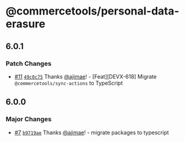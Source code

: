 # @commercetools/personal-data-erasure

## 6.0.1

### Patch Changes

- [#11](https://github.com/commercetools/typescript-dev-utilities/pull/11) [`49c0c75`](https://github.com/commercetools/typescript-dev-utilities/commit/49c0c75930d013d643c5b8138720e68a959c4df6) Thanks [@ajimae](https://github.com/ajimae)! - [Feat][DEVX-618] Migrate `@commercetools/sync-actions` to TypeScript

## 6.0.0

### Major Changes

- [#7](https://github.com/commercetools/typescript-dev-utilities/pull/7) [`b9719ae`](https://github.com/commercetools/typescript-dev-utilities/commit/b9719ae14873b429c7e0f152a7240ae7fd3f8b93) Thanks [@ajimae](https://github.com/ajimae)! - migrate packages to typescript
